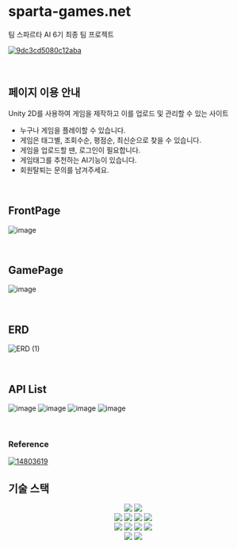 # sparta-games.net
팀 스파르타 AI 6기 최종 팀 프로젝트

[![9dc3cd5080c12aba](https://github.com/creative-darkstar/sparta-games/assets/75594057/87795535-3de9-4122-ad51-4538f8872925)](https://sparta-games.net/)

<br>

## 페이지 이용 안내
Unity 2D를 사용하여 게임을 제작하고 이를 업로드 및 관리할 수 있는 사이트

- 누구나 게임을 플레이할 수 있습니다.
- 게임은 태그별, 조회수순, 평점순, 최신순으로 찾을 수 있습니다.
- 게임을 업로드할 땐, 로그인이 필요합니다.
- 게임태그를 추천하는 AI기능이 있습니다.
- 회원탈퇴는 문의를 남겨주세요.
  
<br>

## FrontPage
![image](https://github.com/creative-darkstar/sparta-games/assets/75594057/a6a60106-ac86-477a-bddc-a89931c2c150)

<br>

## GamePage
![image](https://github.com/creative-darkstar/sparta-games/assets/75594057/801ed672-743d-4977-a791-3c55d84517ba)

<br>

## ERD
![ERD (1)](https://github.com/creative-darkstar/sparta-games/assets/75594057/92704c90-67cf-4bfd-b9fe-dd51d5c138d2)

<br>

## API List
![image](https://github.com/creative-darkstar/sparta-games/assets/75594057/4bb86d9c-a066-4c84-b745-13548a564a98)
![image](https://github.com/creative-darkstar/sparta-games/assets/75594057/f933670b-dae1-4a10-bf43-a9f8e94d4096)
![image](https://github.com/creative-darkstar/sparta-games/assets/75594057/d5b807a8-71a2-4570-90d4-d919f2a4c4c7)
![image](https://github.com/creative-darkstar/sparta-games/assets/75594057/4a370985-f00b-44cd-99c6-a918ba55b815)

<br>

### Reference
[![14803619](https://github.com/creative-darkstar/sparta-games/assets/75594057/de03041a-ae9e-43d8-9633-82582544ede0)](https://itch.io/)



## 기술 스택
<div align="center">
<img src="https://img.shields.io/badge/python-3776AB?style=for-the-badge&logo=python&logoColor=white">
<img src="https://img.shields.io/badge/diagrams-F08705?style=for-the-badge&logo=diagrams.net&logoColor=white">
<br>
<img src="https://img.shields.io/badge/html5-E34F26?style=for-the-badge&logo=html5&logoColor=white">
<img src="https://img.shields.io/badge/css-1572B6?style=for-the-badge&logo=css3&logoColor=white">
<img src="https://img.shields.io/badge/javascript-F7DF1E?style=for-the-badge&logo=javascript&logoColor=black">
<img src="https://img.shields.io/badge/bootstrap-7952B3?style=for-the-badge&logo=bootstrap&logoColor=white">
<br>
<img src="https://img.shields.io/badge/git-F05032?style=for-the-badge&logo=git&logoColor=white">
<img src="https://img.shields.io/badge/github-181717?style=for-the-badge&logo=github&logoColor=white">
<img src="https://img.shields.io/badge/Slack-4A154B?style=for-the-badge&logo=Slack&logoColor=white">
<img src="https://img.shields.io/badge/discord-5865F2?style=for-the-badge&logo=discord&logoColor=white">
<br>
<img src="https://img.shields.io/badge/notion-000000?style=for-the-badge&logo=notion&logoColor=white">
<img src="https://img.shields.io/badge/figma-F24E1E?style=for-the-badge&logo=figma&logoColor=white">
</div>

